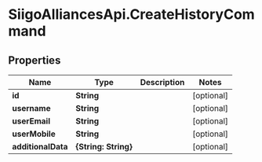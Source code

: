# SiigoAlliancesApi.CreateHistoryCommand

## Properties

Name | Type | Description | Notes
------------ | ------------- | ------------- | -------------
**id** | **String** |  | [optional] 
**username** | **String** |  | [optional] 
**userEmail** | **String** |  | [optional] 
**userMobile** | **String** |  | [optional] 
**additionalData** | **{String: String}** |  | [optional] 


